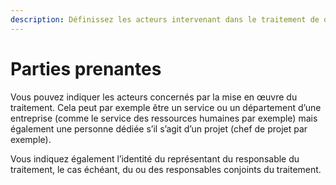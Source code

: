 ```yaml
---
description: Définissez les acteurs intervenant dans le traitement de données.
---
```


# Parties prenantes

Vous pouvez indiquer les acteurs concernés par la mise en œuvre du traitement. Cela peut par exemple être un service ou un département d’une entreprise \(comme le service des ressources humaines par exemple\) mais également une personne dédiée s’il s’agit d’un projet \(chef de projet par exemple\).   


Vous indiquez également l’identité du représentant du responsable du traitement, le cas échéant, du ou des responsables conjoints du traitement. 



